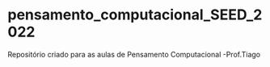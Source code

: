 # pensamento_computacional_SEED_2022
Repositório criado para as aulas de Pensamento Computacional -Prof.Tiago
